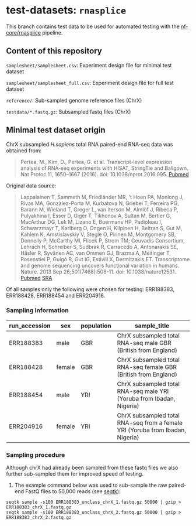 # test-datasets: `rnasplice`

This branch contains test data to be used for automated testing with the [nf-core/rnasplice](https://github.com/nf-core/rnasplice) pipeline.

## Content of this repository

`samplesheet/samplesheet.csv`: Experiment design file for minimal test dataset

`samplesheet/samplesheet_full.csv`: Experiment design file for full test dataset

`reference/`: Sub-sampled genome reference files (ChrX)

`testdata/*.fastq.gz`: Subsampled fastq files (ChrX)

## Minimal test dataset origin

ChrX subsampled *H.sapiens* total RNA paired-end RNA-seq data was obtained from:

> Pertea, M., Kim, D., Pertea, G. et al. Transcript-level expression analysis of RNA-seq experiments with HISAT, StringTie and Ballgown. Nat Protoc 11, 1650–1667 (2016). doi: 10.1038/nprot.2016.095. [Pubmed](https://pubmed.ncbi.nlm.nih.gov/27560171/)

Original data source: 

> Lappalainen T, Sammeth M, Friedländer MR, 't Hoen PA, Monlong J, Rivas MA, Gonzàlez-Porta M, Kurbatova N, Griebel T, Ferreira PG, Barann M, Wieland T, Greger L, van Iterson M, Almlöf J, Ribeca P, Pulyakhina I, Esser D, Giger T, Tikhonov A, Sultan M, Bertier G, MacArthur DG, Lek M, Lizano E, Buermans HP, Padioleau I, Schwarzmayr T, Karlberg O, Ongen H, Kilpinen H, Beltran S, Gut M, Kahlem K, Amstislavskiy V, Stegle O, Pirinen M, Montgomery SB, Donnelly P, McCarthy MI, Flicek P, Strom TM; Geuvadis Consortium, Lehrach H, Schreiber S, Sudbrak R, Carracedo A, Antonarakis SE, Häsler R, Syvänen AC, van Ommen GJ, Brazma A, Meitinger T, Rosenstiel P, Guigó R, Gut IG, Estivill X, Dermitzakis ET. Transcriptome and genome sequencing uncovers functional variation in humans. Nature. 2013 Sep 26;501(7468):506-11. doi: 10.1038/nature12531. [Pubmed](https://pubmed.ncbi.nlm.nih.gov/24037378/) [SRA](https://trace.ncbi.nlm.nih.gov/Traces/index.html?view=study&acc=ERP001942)

Of all samples only the following were chosen for testing: ERR188383, ERR188428, ERR188454 and ERR204916.

### Sampling information

| run_accession | sex        | population | sample_title                                                                  |
|---------------|------------|------------|-------------------------------------------------------------------------------|
| ERR188383     | male       | GBR        | ChrX subsampled total RNA-seq male GBR (British from England)                 |
| ERR188428     | female     | GBR        | ChrX subsampled total RNA-seq female GBR (British from England)               |
| ERR188454     | male       | YRI        | ChrX subsampled total RNA-seq male YRI (Yoruba from Ibadan, Nigeria)          |
| ERR204916     | female     | YRI        | ChrX subsampled total RNA-seq from a female YRI (Yoruba from Ibadan, Nigeria) |

### Sampling procedure

Although chrX had already been sampled from these fastq files we also further sub-sampled them for improved speed of testing.

1. The example command below was used to sub-sample the raw paired-end FastQ files to 50,000 reads (see [seqtk](https://github.com/lh3/seqtk)):

  ```console
  seqtk sample -s100 ERR188383_unclass_chrX_1.fastq.gz 50000 | gzip > ERR188383_chrX_1.fastq.gz
  seqtk sample -s100 ERR188383_unclass_chrX_2.fastq.gz 50000 | gzip > ERR188383_chrX_2.fastq.gz
  ```
